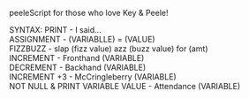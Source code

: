 peeleScript for those who love Key & Peele!

SYNTAX:
PRINT - I said...  
ASSIGNMENT - (VARIABLLE) = (VALUE)  
FIZZBUZZ - slap (fizz value) azz (buzz value) for (amt)  
INCREMENT - Fronthand (VARIABLE)  
DECREMENT - Backhand (VARIABLE)  
INCREMENT +3 - McCringleberry (VARIABLE)  
NOT NULL & PRINT VARIABLE VALUE - Attendance (VARIABLE)  
